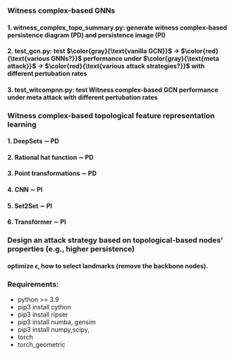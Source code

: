 ### Witness complex-based GNNs

#### 1. witness_complex_topo_summary.py: generate witness complex-based persistence diagram (PD) and persistence image (PI)
#### 2. test_gcn.py: test $\color{gray}{\text{vanilla GCN}}$ $\rightarrow$ $\color{red}{\text{various GNNs?}}$ performance under $\color{gray}{\text{meta attack}}$ $\rightarrow$ $\color{red}{\text{various attack strategies?}}$ with different pertubation rates
#### 3. test_witcompnn.py: test Witness complex-based GCN performance under meta attack with different pertubation rates

### Witness complex-based topological feature representation learning

#### 1. DeepSets $\sim$ PD

#### 2. Rational hat function $\sim$ PD

#### 3. Point transformations $\sim$ PD

#### 4. CNN $\sim$ PI

#### 5. Set2Set $\sim$ PI

#### 6. Transformer $\sim$ PI

### Design an attack strategy based on topological-based nodes' properties (e.g., higher persistence)
#### optimize $\epsilon$, how to select landmarks (remove the backbone nodes).

### Requirements:
- python >= 3.9
- pip3 install cython
- pip3 install ripser
- pip3 install numba, gensim
- pip3 install numpy,scipy, 
- torch
- torch_geometric
